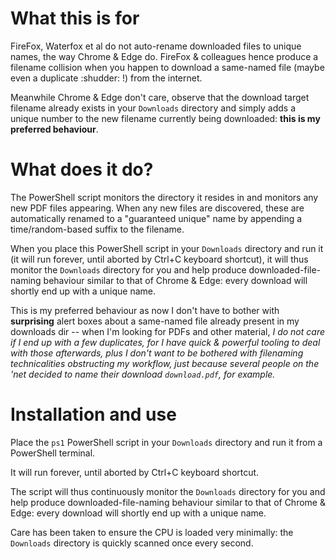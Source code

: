 # What this is for

FireFox, Waterfox et al do not auto-rename downloaded files to unique names, the way Chrome & Edge do. FireFox & colleagues hence produce a filename collision when you happen to download a same-named file (maybe even a duplicate :shudder: !) from the internet. 

Meanwhile Chrome & Edge don't care, observe that the download target filename already exists in your `Downloads` directory and simply adds a unique number to the new filename currently being downloaded: **this is my preferred behaviour**.


# What does it do?

The PowerShell script monitors the directory it resides in and monitors any new PDF files appearing. When any new files are discovered, these are automatically renamed to a "guaranteed unique" name by appending a time/random-based suffix to the filename.

When you place this PowerShell script in your `Downloads` directory and run it (it will run forever, until aborted by Ctrl+C keyboard shortcut), it will thus monitor the `Downloads` directory for you and help produce downloaded-file-naming behaviour similar to that of Chrome & Edge: every download will shortly end up with a unique name.

This is my preferred behaviour as now I don't have to bother with **surprising** alert boxes about a same-named file already present in my downloads dir -- when I'm looking for PDFs and other material, *I do not care if I end up with a few duplicates, for I have quick & powerful tooling to deal with those afterwards, plus I don't want to be bothered with filenaming technicalities obstructing my workflow, just because several people on the 'net decided to name their download `download.pdf`, for example.*


# Installation and use

Place the `ps1` PowerShell script in your `Downloads` directory and run it from a PowerShell terminal.

It will run forever, until aborted by Ctrl+C keyboard shortcut.

The script will thus continuously monitor the `Downloads` directory for you and help produce downloaded-file-naming behaviour similar to that of Chrome & Edge: every download will shortly end up with a unique name.

Care has been taken to ensure the CPU is loaded very minimally: the `Downloads` directory is quickly scanned once every second.

